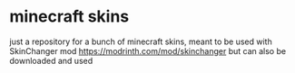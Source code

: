 # minecraft skins
just a repository for a bunch of minecraft skins, meant to be used with SkinChanger mod https://modrinth.com/mod/skinchanger but can also be downloaded and used
